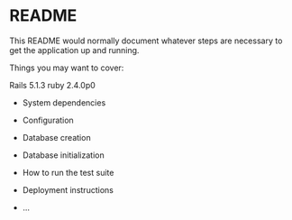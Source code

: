 # README

This README would normally document whatever steps are necessary to get the
application up and running.

Things you may want to cover:

Rails 5.1.3
ruby 2.4.0p0 

* System dependencies

* Configuration

* Database creation

* Database initialization

* How to run the test suite

* Deployment instructions

* ...
